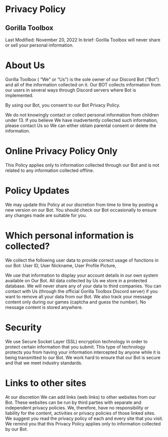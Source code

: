 # Privacy Policy
## Gorilla Toolbox


Last Modified: November 20, 2022
In brief: Gorilla Toolbox will never share or sell your personal information.


# About Us

Gorilla Toolbox ( “We” or “Us”) is the sole owner of our Discord Bot (“Bot”) and all of the information collected on it. Our BOT collects information from our users in several ways through Discord servers where Bot is implemented.

By using our Bot, you consent to our Bot Privacy Policy.

We do not knowingly contact or collect personal information from children under 13. If you believe We have inadvertently collected such information, please contact Us so We can either obtain parental consent or delete the information.

# Online Privacy Policy Only

This Policy applies only to information collected through our Bot and is not related to any information collected offline.

# Policy Updates

We may update this Policy at our discretion from time to time by posting a new version on our Bot. You should check our Bot occasionally to ensure any changes made are suitable for you.

# Which personal information is collected?

We collect the following user data to provide correct usage of functions in our Bot:
User ID,
User Nickname,
User Profile Picture,

We use that information to display your account details in our own system available on Our Bot.
All data collected by Us we store in a protected database. We will never share any of your data to third companies. You can contact with Us (through the official Gorilla Toolbox Discord server)  if you want to remove all your data from our Bot.
We also track your message content only during our games (captcha and guess the number). No message content is stored anywhere.

# Security
We use Secure Socket Layer (SSL) encryption technology in order to protect certain information that you submit. This type of technology protects you from having your information intercepted by anyone while it is being transmitted to our Bot. We work hard to ensure that our Bot  is secure and that we meet industry standards.


# Links to other sites
At our discretion We can add links (web links) to other websites from our Bot. These websites can be run by third parties with separate and independent privacy policies. We, therefore, have no responsibility or liability for the content, activities or privacy policies of those linked sites. We suggest you read the privacy policy of each and every site that you visit. We remind you that this Privacy Policy applies only to information collected by our Bot.


